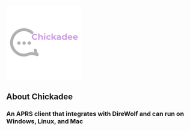 ![logo](logo.png)

## About Chickadee

### An APRS client that integrates with DireWolf and can run on Windows, Linux, and Mac

